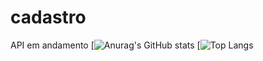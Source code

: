 # cadastro
API em andamento
[![Anurag's GitHub stats](https://github-readme-stats.vercel.app/api?username=angebrito)
[![Top Langs](https://github-readme-stats.vercel.app/api/top-langs/?username=angebrito&layout=compact)
